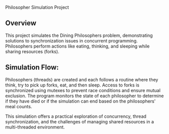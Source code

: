 Philosopher Simulation Project

## Overview

This project simulates the Dining Philosophers problem, demonstrating solutions to synchronization issues in concurrent programming. Philosophers perform actions like eating, thinking, and sleeping while sharing resources (forks).

## Simulation Flow:

Philosophers (threads) are created and each follows a routine where they think, try to pick up forks, eat, and then sleep.
Access to forks is synchronized using mutexes to prevent race conditions and ensure mutual exclusion.
The program monitors the state of each philosopher to determine if they have died or if the simulation can end based on the philosophers' meal counts.

This simulation offers a practical exploration of concurrency, thread synchronization, and the challenges of managing shared resources in a multi-threaded environment.
